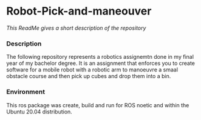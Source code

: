 # Robot-Pick-and-maneouver

*This ReadMe gives a short description of the repository*

### Description

The following repository represents a robotics assignemtn done in my final year of my bachelor degree. It is an assignment that enforces you to create software for a mobile robot with a robotic arm to manoeuvre a smaal obstacle course and then pick up cubes and drop them into a bin.


### Environment

This ros package was create, build and run for ROS noetic and within the Ubuntu 20.04 distribution.

